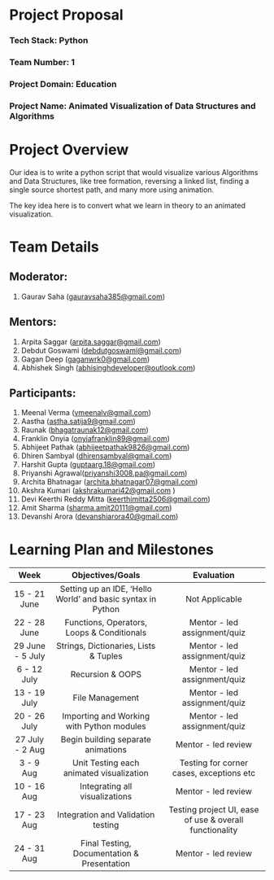 # Project Proposal

### **Tech Stack: Python**
### **Team Number: 1**
### **Project Domain: Education**
### **Project Name: Animated Visualization of Data Structures and Algorithms**

# Project Overview

Our idea is to write a python script that would visualize various Algorithms and Data  Structures, like tree formation, reversing a linked list, finding a single source shortest path, and many more using animation.

The key idea here is to convert what we learn in theory to an animated visualization.

# Team Details

## Moderator:
1. Gaurav Saha (gauravsaha385@gmail.com)
## Mentors:
1. Arpita Saggar (arpita.saggar@gmail.com)
2. Debdut Goswami (debdutgoswami@gmail.com)
3. Gagan Deep (gaganwrk0@gmail.com)
4. Abhishek Singh (abhisinghdeveloper@outlook.com)
## Participants:
1. Meenal Verma (vmeenalv@gmail.com)    
2. Aastha (astha.satija9@gmail.com)
3. Raunak (bhagatraunak12@gmail.com)
4. Franklin Onyia (onyiafranklin89@gmail.com)
5. Abhijeet Pathak (abhijeetpathak9826@gmail.com)
6. Dhiren Sambyal (dhirensambyal@gmail.com)
7. Harshit Gupta (guptaarg.18@gmail.com)
8. Priyanshi Agrawal(priyanshi3008.pa@gmail.com)
9. Archita Bhatnagar (archita.bhatnagar07@gmail.com)
10. Akshra Kumari (akshrakumari42@gmail.com )
11. Devi Keerthi Reddy Mitta (keerthimitta2506@gmail.com)
12. Amit Sharma (sharma.amit20111@gmail.com)
13. Devanshi Arora (devanshiarora40@gmail.com)

# Learning Plan and Milestones

|       Week       |                       Objectives/Goals                      |                        Evaluation                   | 
|:----------------:|:-----------------------------------------------------------:|:----------------------------------------------------:
|   15 - 21 June   | Setting up an IDE, ‘Hello World’ and basic syntax in Python |                      Not Applicable                 | 
|   22 - 28 June   |          Functions, Operators, Loops & Conditionals         |               Mentor - led assignment/quiz          |
| 29 June - 5 July |            Strings, Dictionaries, Lists & Tuples            |               Mentor - led assignment/quiz          |
|    6 - 12 July   |                       Recursion & OOPS                      |               Mentor - led assignment/quiz          |
|   13 - 19 July   |                       File Management                       |               Mentor - led assignment/quiz          |
|   20 - 26 July   |          Importing and Working with Python modules          |               Mentor - led assignment/quiz          |
|  27 July - 2 Aug |             Begin building  separate animations             |                   Mentor - led review               |
|     3 - 9 Aug    |           Unit Testing each animated visualization          |         Testing for corner cases, exceptions etc    |
|    10 - 16 Aug   |                Integrating all visualizations               |                   Mentor - led review               |
|    17 - 23 Aug   |              Integration and Validation testing             | Testing project UI, ease of use & overall functionality |
|    24 - 31 Aug   |         Final Testing, Documentation & Presentation         |                   Mentor - led review               |    
